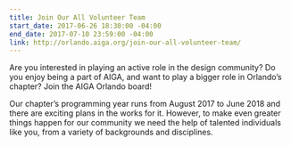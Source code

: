 ```yaml
---
title: Join Our All Volunteer Team
start_date: 2017-06-26 18:30:00 -04:00
end_date: 2017-07-10 23:59:00 -04:00
link: http://orlando.aiga.org/join-our-all-volunteer-team/
---
```


Are you interested in playing an active role in the design community? Do you enjoy being a part of AIGA, and want to play a bigger role in Orlando’s chapter? Join the AIGA Orlando board!

Our chapter’s programming year runs from August 2017 to June 2018 and there are exciting plans in the works for it. However, to make even greater things happen for our community we need the help of talented individuals like you, from a variety of backgrounds and disciplines.